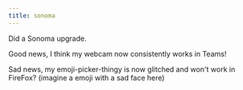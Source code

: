```yaml
---
title: sonoma
---
```


Did a Sonoma upgrade. 

Good news, I think my webcam now consistently works in Teams!

Sad news, my emoji-picker-thingy is now glitched and won't work in FireFox? (imagine a emoji with a sad face here)
